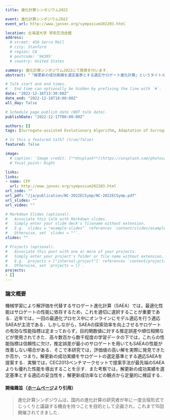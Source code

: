 ```yaml
---
title: 進化計算シンポジウム2022

event: 進化計算シンポジウム2022
event_url: http://www.jpnsec.org/symposium202203.html

location: 北海道大学 学術交流会館
address:
  # street: 450 Serra Mall
  # city: Stanford
  # region: CA
  # postcode: '94305'
  # country: United States

summary: 進化計算シンポジウム2022にて発表を行います．
abstract: "「解更新の成功実績を選定基準とする適応サロゲート進化計算」というタイトルで，進化計算シンポジウム2022にて発表を行います．前日イベントの[オープンスペースディスカッション](https://sites.google.com/view/osd2022-jpsec)では，学生幹事も務めます．"

# Talk start and end times.
#   End time can optionally be hidden by prefixing the line with `#`.
date: "2022-12-16T13:30:00Z"
date_end: "2022-12-18T18:00:00Z"
all_day: false

# Schedule page publish date (NOT talk date).
publishDate: "2022-12-17T00:00:00Z"

authors: []
tags: [Surrogate-assisted Evolutionary Algorithm, Adaptation of Surrogate, Radial Basis Function Network, Gaussian Process, Differential Evolution]

# Is this a featured talk? (true/false)
featured: false

image:
  # caption: 'Image credit: [**Unsplash**](https://unsplash.com/photos/bzdhc5b3Bxs)'
  # focal_point: Right

links:
links:
- name: CFP
  url: http://www.jpnsec.org/symposium202203.html
url_code: ""
url_pdf: "/ja/publication/NC-2022ECSymp/NC-2022ECSymp.pdf"
url_slides: ""
url_video: ""

# Markdown Slides (optional).
#   Associate this talk with Markdown slides.
#   Simply enter your slide deck's filename without extension.
#   E.g. `slides = "example-slides"` references `content/slides/example-slides.md`.
#   Otherwise, set `slides = ""`.
slides: ""

# Projects (optional).
#   Associate this post with one or more of your projects.
#   Simply enter your project's folder or file name without extension.
#   E.g. `projects = ["internal-project"]` references `content/project/deep-learning/index.md`.
#   Otherwise, set `projects = []`.
projects:
- []
---
```


### 論文概要

機械学習により解評価を代替するサロゲート進化計算（SAEA）では，最適化性能はサロゲートの性能に依存するため，これを適切に選択することが重要である．近年では，一回の最適化プロセス中にオンラインにモデル適応を行う適応SAEAが主流である．しかしながら，SAEAの探索効率を向上させるサロゲートの有効な性能指標は定まっておらず，目的関数値に対する推定誤差や順位相関などが使用されてきた．高々数百から数千程度の学習データの下では，これらの性能指標は信頼性に欠け，推定誤差が最小のサロゲートを用いてもSAEAの性能が改善しない場合がある．そこで本研究では，評価値の高い解を実際に発見できたか否か，つまり，解更新の成功実績をサロゲートの選定基準とする適応SAEAを提案する．実験では，CEC2013ベンチマークセットで提案手法が最先端のSAEAよりも優れた性能を導出することを示す．また考察では，解更新の成功実績を選定基準とする適応の妥当性を，解更新成功率などの観点から定量的に検証する．


#### 開催趣旨（[ホームページ](http://www.jpnsec.org/symposium202203.html)より引用）

> 進化計算シンポジウムは，国内の進化計算の研究者が年に一度合宿形式でじっくりと議論する機会を持つことを目的として企画され，これまで15回開催されてきました．